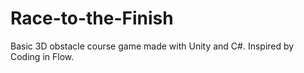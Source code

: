 # Race-to-the-Finish
Basic 3D obstacle course game made with Unity and C#. Inspired by Coding in Flow.
